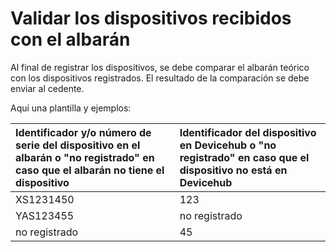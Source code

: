 # Validar los dispositivos recibidos con el albarán

Al final de registrar los dispositivos, se debe comparar el albarán teórico con los dispositivos registrados. El resultado de la comparación se debe enviar al cedente.

Aquí una plantilla y ejemplos:

| Identificador y/o número de serie del dispositivo en el albarán o "no registrado" en caso que el albarán no tiene el dispositivo | Identificador del dispositivo en Devicehub o "no registrado" en caso que el dispositivo no está en Devicehub |
| :--- | :--- |
| XS1231450 | 123 |
| YAS123455 | no registrado |
| no registrado | 45 |

